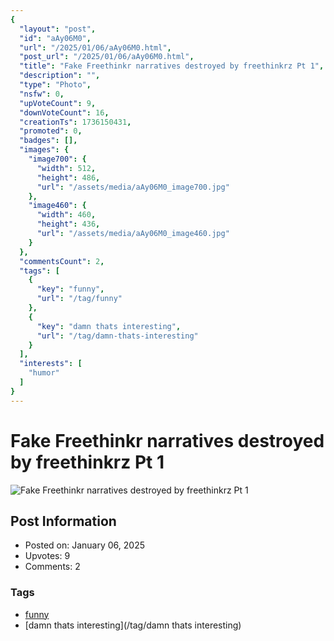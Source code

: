 ```yaml
---
{
  "layout": "post",
  "id": "aAy06M0",
  "url": "/2025/01/06/aAy06M0.html",
  "post_url": "/2025/01/06/aAy06M0.html",
  "title": "Fake Freethinkr narratives destroyed by freethinkrz Pt 1",
  "description": "",
  "type": "Photo",
  "nsfw": 0,
  "upVoteCount": 9,
  "downVoteCount": 16,
  "creationTs": 1736150431,
  "promoted": 0,
  "badges": [],
  "images": {
    "image700": {
      "width": 512,
      "height": 486,
      "url": "/assets/media/aAy06M0_image700.jpg"
    },
    "image460": {
      "width": 460,
      "height": 436,
      "url": "/assets/media/aAy06M0_image460.jpg"
    }
  },
  "commentsCount": 2,
  "tags": [
    {
      "key": "funny",
      "url": "/tag/funny"
    },
    {
      "key": "damn thats interesting",
      "url": "/tag/damn-thats-interesting"
    }
  ],
  "interests": [
    "humor"
  ]
}
---
```


# Fake Freethinkr narratives destroyed by freethinkrz Pt 1

![Fake Freethinkr narratives destroyed by freethinkrz Pt 1](/assets/media/aAy06M0_image700.jpg)

## Post Information

- Posted on: January 06, 2025
- Upvotes: 9
- Comments: 2

### Tags

- [funny](/tag/funny)
- [damn thats interesting](/tag/damn thats interesting)

